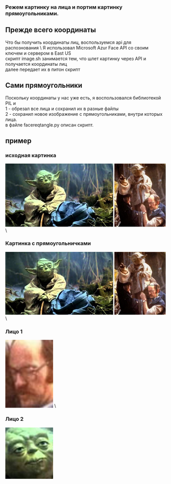 ### Режем картинку на лица и портим картинку прямоугольниками.

## Прежде всего координаты
Что бы получить координаты лиц, воспользуемся api для распознования \ 
Я использовал Microsoft Azur Face API со своим ключем и сервером в East US \
скрипт image.sh занимается тем, что шлет картинку через API и получается координаты лиц\
далее передает их в питон скрипт
## Сами прямоугольники
Поскольку координаты у нас уже есть, я воспользовался библиотекой PIL и\
1 - обрезал все лица и сохранил их в разные файлы \
2 - сохранил новое изображение с прямоугольниками, внутри которых лица. \
в файле facereqtangle.py описан скрипт.
## пример
### исходная картинка
![](./img.jpg) \
### Картинка с прямоугольничками
![](./face_img)\
### Лицо 1
<img src="./819b866a-a604-49ec-bd03-28f714522aa6-fragment.png" alt="drawing" width="150"/> \
### Лицо 2
<img src="./a6d8830f-d734-4ec7-8520-841910ef8b29-fragment.png" alt="drawing" width="150"/>


